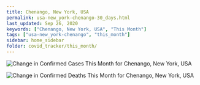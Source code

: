 ```yaml
---
title: Chenango, New York, USA
permalink: usa-new_york-chenango-30_days.html
last_updated: Sep 26, 2020
keywords: ["Chenango, New York, USA", "This Month"]
tags: ["usa-new_york-chenango", "this_month"]
sidebar: home_sidebar
folder: covid_tracker/this_month/
---
```


![Change in Confirmed Cases This Month for Chenango, New York, USA](images/graphs/usa-new_york-chenango-delta_confirmed-30_days_graph.png)

![Change in Confirmed Deaths This Month for Chenango, New York, USA](images/graphs/usa-new_york-chenango-delta_deaths-30_days_graph.png)
